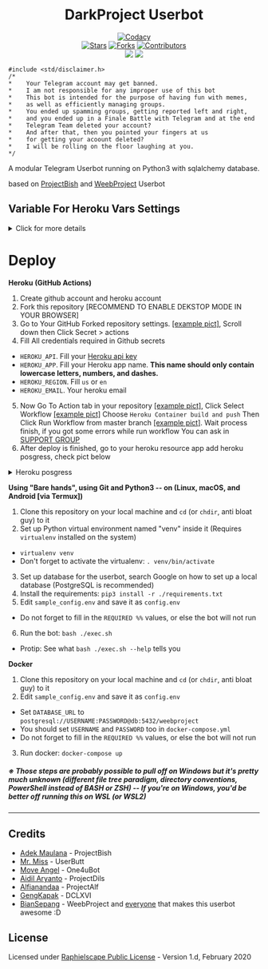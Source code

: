 <h1 align="center">DarkProject Userbot</h1>

<p align="center">
    <a href="https://app.codacy.com/gh/Ajibcdefgh/DarkProject/dashboard"> <img src="https://img.shields.io/codacy/grade/a723cb464d5a4d25be3152b5d71de82d?color=blue&logo=codacy&style=flat-square" alt="Codacy" /></a><br>
    <a href="https://github.com/Ajibcdefgh/DarkProject/stargazers"> <img src="https://img.shields.io/github/stars/Ajibcdefgh/DarkProject?logo=github&style=flat-square" alt="Stars" /></a>
    <a href="https://github.com/Ajibcdefgh/DarkProject/network/members"> <img src="https://img.shields.io/github/forks/Ajibcdefgh/DarkProject?logo=github&style=flat-square" alt="Forks" /></a>
    <a href="https://github.com/Ajibcdefgh/DarkProject/graphs/contributors"> <img src="https://img.shields.io/github/contributors/Ajibcdefgh/DarkProject?logo=github&color=blue&style=flat-square" alt="Contributors" /></a><br>
    <a href="https://python.org/downloads"> <img src="https://img.shields.io/static/v1?label=python&message=3.9&style=flat-square&color=blue&logo=python" /></a>
    <a href="https://pypi.org/project/Telethon/"> <img src="https://img.shields.io/pypi/v/telethon?label=telethon&logo=pypi&logoColor=white&style=flat-square" /></a>
</p>

```
#include <std/disclaimer.h>
/*
*    Your Telegram account may get banned.
*    I am not responsible for any improper use of this bot
*    This bot is intended for the purpose of having fun with memes,
*    as well as efficiently managing groups.
*    You ended up spamming groups, getting reported left and right,
*    and you ended up in a Finale Battle with Telegram and at the end
*    Telegram Team deleted your account?
*    And after that, then you pointed your fingers at us
*    for getting your acoount deleted?
*    I will be rolling on the floor laughing at you.
*/
```

A modular Telegram Userbot running on Python3 with sqlalchemy database.

based on [ProjectBish](https://github.com/adekmaulana/ProjectBish) and [WeebProject](https://github.com/BianSepang/WeebProject) Userbot
## Variable For Heroku Vars Settings
<details>
   <summary>Click for more details</summary>

**1. Required Variable name and value**
- `API_KEY` __# Get this value from [Telegram.org](https://my.telegram.org)__.
- `API_HASH` __# Get this value from [Telegram.org](https://my.telegram.org)__.
- `BOTLOG` __# Set to `False` to disable group logging. (Default `True`)__
- `BOTLOG_CHATID` __# Log chat id. Set it to `0` if BOTLOG = `False` and/or LOGSPAMMER = `False`__.
- `HEROKU_API_KEY` __# Get your Heroku API from [Heroku Account Settings](https://dashboard.heroku.com/account)__.
- `HEROKU_APP_NAME` __# Your Heroku app name which are deployed as userbot__.
- `LOGSPAMMER` __# Set this to `True` in case you want the error logs to be stored in the userbot log group. (requires a valid `BOTLOG_CHATID` to be set)__.
- `STRING_SESSION` __# Get this value by running [python3 string_session.py] in Termux or local system__.
- `TMP_DOWNLOAD_DIRECTORY` __# This variable for Download directory for many modules (GDrive, .download etc..)__.

**2. Non Mandatory Variable Name. [Recommended to fill this]**
- `ALIVE_NAME` __# Name to show in .alive message__.
- `ALIVE_LOGO` __# Show Image/Logo in .alive message. Use telegra.ph or any direct link image__.
- `ANTI_SPAMBOT` __# Kick spambots from groups after they join. (Requires admin permissions in group) fill this with `True` or `False`__
- `ANTI_SPAMBOT_SHOUT` __# Fill this value as false. if you're want Report spambots to @admins in groups after they join, just in case when you don't have admin powers to kick that shit by yourself__.
- `BIO_PREFIX` __# Prefix for Last.FM Module Bio__.
- `COUNTRY` __# Your Country to be used in the .time and .date commands__.
- `CLEAN_WELCOME` __# When a new person joins, the old welcome message is deleted, Set this to `True` or `False`__.
- `CONSOLE_LOGGER_VERBOSE` __# If you need verbosity on the console logging, set this `True` or `False`__.
- `DEEZER_ARL_TOKEN` __# Your DEEZER ARL TOKEN. If you don't know this, leave it blank__.
- `DEFAULT_BIO` __# Default you profile bio__.
- `G_DRIVE_DATA` __# Your client_secret.json__.
- `G_DRIVE_INDEX_URL` __# Your Cloudflare Google Drive Index URL__.
- `GENIUS_ACCESS_TOKEN` __# Client Access Token from [Genius](https://genius.com/api-clients) site__.
- `LASTFM_API` __# API Key for Last.FM module. Get one from [Last.FM](https://www.last.fm/api/account/create) site, Leave this blank if you won't use last.fm module__.
- `LASTFM_SECRET` __# SECRET Key for Last.FM module. Get one from [Last.FM](https://www.last.fm/api/account/create) site, Leave this blank if you won't use last.fm module__.
- `LASTFM_PASSWORD` __# Your last.fm password. Leave this blank if you won't use last.fm module__.
- `OPEN_WEATHER_MAP_APPID` __# Get your own API key from [Open Weather Map](https://openweathermap.org/api) site. Leave it blank if you won't use this__.
- `OCR_SPACE_API_KEY` __# OCR API Key for .ocr command. Get one from [OCR Space](https://ocr.space/ocrapi) site__.
- `PM_AUTO_BAN` __# PM shield if you won't any user spam your PM. Set this__ `True` __or__ `False`.
- `REM_BG_API_KEY` __# API Key for .rbg command. Get one from [remove.bg](https://www.remove.bg/api)__.
- `TZ_NUMBER` __# Fill `1` as a default value, Or in your country has multiple time zones. Just change the value to any time zones__.
- `TERM_ALIAS` __# Display user for .term command__.
- `UPSTREAM_REPO_URL` __# In case you're maintaining a fork repo, fill this with your fork repo url. if not, just leave this blank__.
- `USR_TOKEN_UPTOBOX` __# Uptobox API for uptobox direct link. Read [this](https://docs.uptobox.com/#how-to-find-my-api-token) (Required premium uptobox account)__.
- `WEATHER_DEFCITY` __# Set the default city for the userbot's weather module__.

</details>

# Deploy
**Heroku (GitHub Actions)**
1. Create github account and heroku account
2. Fork this repository [RECOMMEND TO ENABLE DEKSTOP MODE IN YOUR BROWSER]
3. Go to Your GitHub Forked repository settings. [[example pict]](https://telegra.ph/file/5f8e378f13f41ff7971de.jpg), Scroll down then Click Secret > actions
4. Fill All credentials required in Github secrets
- `HEROKU_API`. Fill your [Heroku api key](https://dashboard.heroku.com/account)
- `HEROKU_APP`. Fill your Heroku app name. **This name should only contain lowercase letters, numbers, and dashes.**
- `HEROKU_REGION`. Fill `us` or `en`
- `HEROKU_EMAIL`. Your heroku email
5. Now Go To Action tab in your repository [[example pict]](https://telegra.ph/file/28cecfc199fc34558ac91.jpg), Click Select Workflow [[example pict]](https://telegra.ph/file/5efd02314c3689bf149f3.jpg) Choose `Heroku Container build and push` Then Click Run Workflow from master branch [[example pict]](https://telegra.ph/file/b0afed12ff49f0ddf7c58.jpg). Wait process finish, if you got some errors while run workflow You can ask in [SUPPORT GROUP](https://t.me/+BYn1fSHCjHY5M2E1)
6. After deploy is finished, go to your heroku resource app add heroku posgress, check pict below

<details>
  <summary>Heroku posgress</summary>

![Posgress](https://telegra.ph/file/d6ca4af1af08ba628ab1c.jpg)

</details>

**Using "Bare hands", using Git and Python3 -- on (Linux, macOS, and Android [via Termux])**
1. Clone this repository on your local machine and `cd` (or `chdir`, anti bloat guy) to it
2. Set up Python virtual environment named "venv" inside it (Requires `virtualenv` installed on the system)
  - `virtualenv venv`
  - Don't forget to activate the virtualenv: `. venv/bin/activate`
3. Set up database for the userbot, search Google on how to set up a local database (PostgreSQL is recommended)
4. Install the requirements: `pip3 install -r ./requirements.txt`
5. Edit `sample_config.env` and save it as `config.env`
  - Do not forget to fill in the `REQUIRED %%` values, or else the bot will not run
6. Run the bot: `bash ./exec.sh`
  - Protip: See what `bash ./exec.sh --help` tells you

**Docker**
1. Clone this repository on your local machine and `cd` (or `chdir`, anti bloat guy) to it
2. Edit `sample_config.env` and save it as `config.env`
  - Set `DATABASE_URL` to `postgresql://USERNAME:PASSWORD@db:5432/weebproject`
  - You should set `USERNAME` and `PASSWORD` too in `docker-compose.yml`
  - Do not forget to fill in the `REQUIRED %%` values, or else the bot will not run
3. Run docker: `docker-compose up`

##### ※ Those steps are probably possible to pull off on Windows but it's pretty much unknown (different file tree paradigm, directory conventions, PowerShell instead of BASH or ZSH) -- If you're on Windows, you'd be better off running this on WSL (or WSL2)
---
## Credits
* [Adek Maulana](https://github.com/adekmaulana) - ProjectBish
* [Mr. Miss](https://github.com/keselekpermen69) - UserButt
* [Move Angel](https://github.com/MoveAngel) - One4uBot
* [Aidil Aryanto](https://github.com/aidilaryanto) - ProjectDils
* [Alfianandaa](https://github.com/alfianandaa) - ProjectAlf
* [GengKapak](https://github.com/GengKapak) - DCLXVI
* [BianSepang](https://github.com/BianSepang) - WeebProject
and [everyone](https://github.com/BianSepang/WeebProject/graphs/contributors) that makes this userbot awesome :D

## License
Licensed under [Raphielscape Public License](https://github.com/BianSepang/WeebProject/blob/master/LICENSE) - Version 1.d, February 2020
